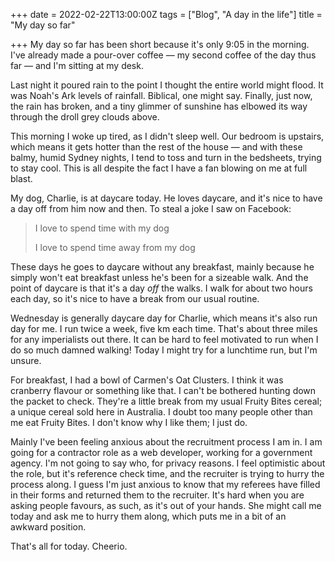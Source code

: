 +++
date = 2022-02-22T13:00:00Z
tags = ["Blog", "A day in the life"]
title = "My day so far"

+++
My day so far has been short because it's only 9:05 in the morning. I've already made a pour-over coffee — my second coffee of the day thus far — and I'm sitting at my desk.

Last night it poured rain to the point I thought the entire world might flood. It was Noah's Ark levels of rainfall. Biblical, one might say. Finally, just now, the rain has broken, and a tiny glimmer of sunshine has elbowed its way through the droll grey clouds above.

This morning I woke up tired, as I didn't sleep well. Our bedroom is upstairs, which means it gets hotter than the rest of the house — and with these balmy, humid Sydney nights, I tend to toss and turn in the bedsheets, trying to stay cool. This is all despite the fact I have a fan blowing on me at full blast.

My dog, Charlie, is at daycare today. He loves daycare, and it's nice to have a day off from him now and then. To steal a joke I saw on Facebook:

> I love to spend time with my dog
>
> I love to spend time away from my dog

These days he goes to daycare without any breakfast, mainly because he simply won't eat breakfast unless he's been for a sizeable walk. And the point of daycare is that it's a day _off_ the walks. I walk for about two hours each day, so it's nice to have a break from our usual routine.

Wednesday is generally daycare day for Charlie, which means it's also run day for me. I run twice a week, five km each time. That's about three miles for any imperialists out there. It can be hard to feel motivated to run when I do so much damned walking! Today I might try for a lunchtime run, but I'm unsure.

For breakfast, I had a bowl of Carmen's Oat Clusters. I think it was cranberry flavour or something like that. I can't be bothered hunting down the packet to check. They're a little break from my usual Fruity Bites cereal; a unique cereal sold here in Australia. I doubt too many people other than me eat Fruity Bites. I don't know why I like them; I just do.

Mainly I've been feeling anxious about the recruitment process I am in. I am going for a contractor role as a web developer, working for a government agency. I'm not going to say who, for privacy reasons. I feel optimistic about the role, but it's reference check time, and the recruiter is trying to hurry the process along. I guess I'm just anxious to know that my referees have filled in their forms and returned them to the recruiter. It's hard when you are asking people favours, as such, as it's out of your hands. She might call me today and ask me to hurry them along, which puts me in a bit of an awkward position.

That's all for today. Cheerio.